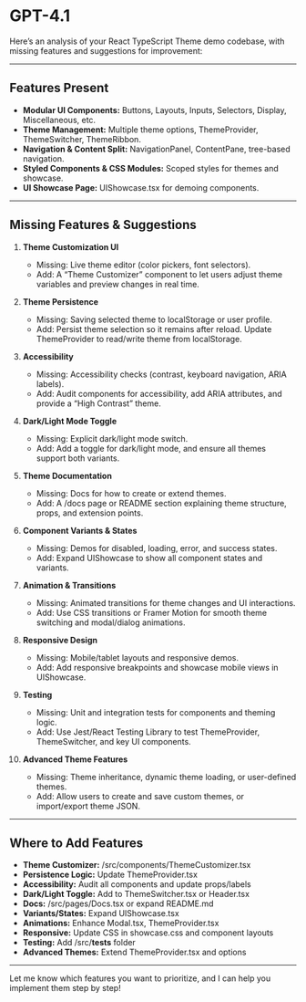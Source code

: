 # GPT-4.1

Here’s an analysis of your React TypeScript Theme demo codebase, with missing features and suggestions for improvement:

---

## Features Present

- **Modular UI Components:** Buttons, Layouts, Inputs, Selectors, Display, Miscellaneous, etc.
- **Theme Management:** Multiple theme options, ThemeProvider, ThemeSwitcher, ThemeRibbon.
- **Navigation & Content Split:** NavigationPanel, ContentPane, tree-based navigation.
- **Styled Components & CSS Modules:** Scoped styles for themes and showcase.
- **UI Showcase Page:** UIShowcase.tsx for demoing components.

---

## Missing Features & Suggestions

1. **Theme Customization UI**

   - Missing: Live theme editor (color pickers, font selectors).
   - Add: A “Theme Customizer” component to let users adjust theme variables and preview changes in real time.

2. **Theme Persistence**

   - Missing: Saving selected theme to localStorage or user profile.
   - Add: Persist theme selection so it remains after reload. Update ThemeProvider to read/write theme from localStorage.

3. **Accessibility**

   - Missing: Accessibility checks (contrast, keyboard navigation, ARIA labels).
   - Add: Audit components for accessibility, add ARIA attributes, and provide a “High Contrast” theme.

4. **Dark/Light Mode Toggle**

   - Missing: Explicit dark/light mode switch.
   - Add: Add a toggle for dark/light mode, and ensure all themes support both variants.

5. **Theme Documentation**

   - Missing: Docs for how to create or extend themes.
   - Add: A /docs page or README section explaining theme structure, props, and extension points.

6. **Component Variants & States**

   - Missing: Demos for disabled, loading, error, and success states.
   - Add: Expand UIShowcase to show all component states and variants.

7. **Animation & Transitions**

   - Missing: Animated transitions for theme changes and UI interactions.
   - Add: Use CSS transitions or Framer Motion for smooth theme switching and modal/dialog animations.

8. **Responsive Design**

   - Missing: Mobile/tablet layouts and responsive demos.
   - Add: Add responsive breakpoints and showcase mobile views in UIShowcase.

9. **Testing**

   - Missing: Unit and integration tests for components and theming logic.
   - Add: Use Jest/React Testing Library to test ThemeProvider, ThemeSwitcher, and key UI components.

10. **Advanced Theme Features**
    - Missing: Theme inheritance, dynamic theme loading, or user-defined themes.
    - Add: Allow users to create and save custom themes, or import/export theme JSON.

---

## Where to Add Features

- **Theme Customizer:** /src/components/ThemeCustomizer.tsx
- **Persistence Logic:** Update ThemeProvider.tsx
- **Accessibility:** Audit all components and update props/labels
- **Dark/Light Toggle:** Add to ThemeSwitcher.tsx or Header.tsx
- **Docs:** /src/pages/Docs.tsx or expand README.md
- **Variants/States:** Expand UIShowcase.tsx
- **Animations:** Enhance Modal.tsx, ThemeProvider.tsx
- **Responsive:** Update CSS in showcase.css and component layouts
- **Testing:** Add /src/**tests** folder
- **Advanced Themes:** Extend ThemeProvider.tsx and options

---

Let me know which features you want to prioritize, and I can help you implement them step by step!

